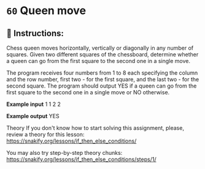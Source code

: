 # `60` Queen move

## 📝 Instructions:

Chess queen moves horizontally, vertically or diagonally in any number of squares. Given two different squares of the chessboard, determine whether a queen can go from the first square to the second one in a single move. 

The program receives four numbers from 1 to 8 each specifying the column and the row number, first two - for the first square, and the last two - for the second square. The program should output YES if a queen can go from the first square to the second one in a single move or NO otherwise.




**Example input**
1
1
2
2

**Example output**
YES

Theory
If you don't know how to start solving this assignment, please, review a theory for this lesson:
https://snakify.org/lessons/if_then_else_conditions/ 

You may also try step-by-step theory chunks:
https://snakify.org/lessons/if_then_else_conditions/steps/1/  